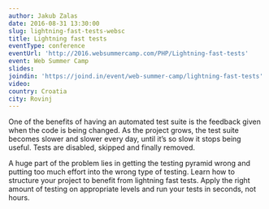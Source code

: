 ```yaml
---
author: Jakub Zalas
date: 2016-08-31 13:30:00
slug: lightning-fast-tests-websc
title: Lightning fast tests
eventType: conference
eventUrl: 'http://2016.websummercamp.com/PHP/Lightning-fast-tests'
event: Web Summer Camp
slides:
joindin: 'https://joind.in/event/web-summer-camp/lightning-fast-tests'
video:
country: Croatia
city: Rovinj
---
```


One of the benefits of having an automated test suite is the feedback given when the code is being changed.
As the project grows, the test suite becomes slower and slower every day, until it’s so slow it stops being useful.
Tests are disabled, skipped and finally removed.

A huge part of the problem lies in getting the testing pyramid wrong and putting too much effort into the wrong type of testing.
Learn how to structure your project to benefit from lightning fast tests.
Apply the right amount of testing on appropriate levels and run your tests in seconds, not hours.
